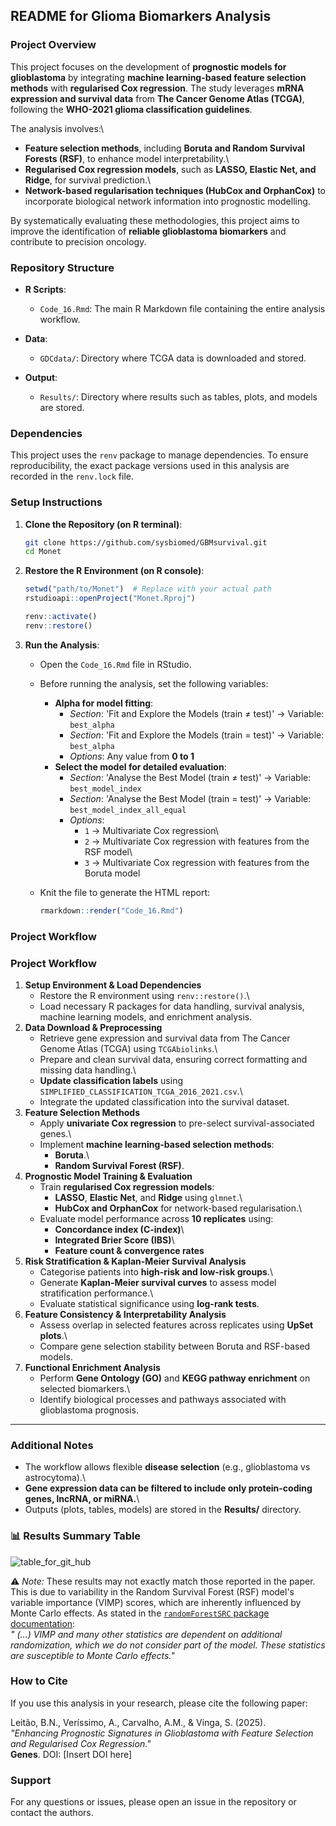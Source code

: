 ## README for Glioma Biomarkers Analysis

### Project Overview

This project focuses on the development of **prognostic models for glioblastoma** by integrating **machine learning-based feature selection methods** with **regularised Cox regression**. The study leverages **mRNA expression and survival data** from **The Cancer Genome Atlas (TCGA)**, following the **WHO-2021 glioma classification guidelines**.

The analysis involves:\
- **Feature selection methods**, including **Boruta and Random Survival Forests (RSF)**, to enhance model interpretability.\
- **Regularised Cox regression models**, such as **LASSO, Elastic Net, and Ridge**, for survival prediction.\
- **Network-based regularisation techniques (HubCox and OrphanCox)** to incorporate biological network information into prognostic modelling.

By systematically evaluating these methodologies, this project aims to improve the identification of **reliable glioblastoma biomarkers** and contribute to precision oncology.

### Repository Structure

-   **R Scripts**:

    -   `Code_16.Rmd`: The main R Markdown file containing the entire analysis workflow.


-   **Data**:

    -   `GDCdata/`: Directory where TCGA data is downloaded and stored.

-   **Output**:

    -   `Results/`: Directory where results such as tables, plots, and models are stored.

### Dependencies

This project uses the `renv` package to manage dependencies. To ensure reproducibility, the exact package versions used in this analysis are recorded in the `renv.lock` file.

### Setup Instructions

1.  **Clone the Repository (on R terminal)**:

    ``` bash
    git clone https://github.com/sysbiomed/GBMsurvival.git
    cd Monet
    ```

2.  **Restore the R Environment (on R console)**:

    ``` r
    setwd("path/to/Monet")  # Replace with your actual path
    rstudioapi::openProject("Monet.Rproj")
    
    renv::activate()
    renv::restore()
    
    ```

3.  **Run the Analysis**:

    -   Open the `Code_16.Rmd` file in RStudio.

    -   Before running the analysis, set the following variables:

        -   **Alpha for model fitting**:
            -   *Section*: 'Fit and Explore the Models (train ≠ test)' → Variable: `best_alpha`
            -   *Section*: 'Fit and Explore the Models (train = test)' → Variable: `best_alpha`
            -   *Options*: Any value from **0 to 1**
        -   **Select the model for detailed evaluation**:
            -   *Section*: 'Analyse the Best Model (train ≠ test)' → Variable: `best_model_index`
            -   *Section*: 'Analyse the Best Model (train = test)' → Variable: `best_model_index_all_equal`
            -   *Options*:
                -   `1` → Multivariate Cox regression\
                -   `2` → Multivariate Cox regression with features from the RSF model\
                -   `3` → Multivariate Cox regression with features from the Boruta model

    -   Knit the file to generate the HTML report:

        ``` r
        rmarkdown::render("Code_16.Rmd")
        ```

### Project Workflow

### **Project Workflow**

1.  **Setup Environment & Load Dependencies**
    -   Restore the R environment using `renv::restore()`.\
    -   Load necessary R packages for data handling, survival analysis, machine learning models, and enrichment analysis.
2.  **Data Download & Preprocessing**
    -   Retrieve gene expression and survival data from The Cancer Genome Atlas (TCGA) using `TCGAbiolinks`.\
    -   Prepare and clean survival data, ensuring correct formatting and missing data handling.\
    -   **Update classification labels** using `SIMPLIFIED_CLASSIFICATION_TCGA_2016_2021.csv`.\
    -   Integrate the updated classification into the survival dataset.
3.  **Feature Selection Methods**
    -   Apply **univariate Cox regression** to pre-select survival-associated genes.\
    -   Implement **machine learning-based selection methods**:
        -   **Boruta**.\
        -   **Random Survival Forest (RSF)**.
4.  **Prognostic Model Training & Evaluation**
    -   Train **regularised Cox regression models**:
        -   **LASSO**, **Elastic Net**, and **Ridge** using `glmnet`.\
        -   **HubCox and OrphanCox** for network-based regularisation.\
    -   Evaluate model performance across **10 replicates** using:
        -   **Concordance index (C-index)**\
        -   **Integrated Brier Score (IBS)**\
        -   **Feature count & convergence rates**
5.  **Risk Stratification & Kaplan-Meier Survival Analysis**
    -   Categorise patients into **high-risk and low-risk groups**.\
    -   Generate **Kaplan-Meier survival curves** to assess model stratification performance.\
    -   Evaluate statistical significance using **log-rank tests**.
6.  **Feature Consistency & Interpretability Analysis**
    -   Assess overlap in selected features across replicates using **UpSet plots**.\
    -   Compare gene selection stability between Boruta and RSF-based models.
7.  **Functional Enrichment Analysis**
    -   Perform **Gene Ontology (GO)** and **KEGG pathway enrichment** on selected biomarkers.\
    -   Identify biological processes and pathways associated with glioblastoma prognosis.

------------------------------------------------------------------------

### **Additional Notes**

-   The workflow allows flexible **disease selection** (e.g., glioblastoma vs astrocytoma).\
-   **Gene expression data can be filtered to include only protein-coding genes, lncRNA, or miRNA.**\
-   Outputs (plots, tables, models) are stored in the **Results/** directory.


### 📊 Results Summary Table
 
![table_for_git_hub](https://github.com/user-attachments/assets/5fa41606-5ba0-4994-923c-0721375a0ad0)

⚠️ *Note:* These results may not exactly match those reported in the paper. This is due to variability in the Random Survival Forest (RSF) model's variable importance (VIMP) scores, which are inherently influenced by Monte Carlo effects. As stated in the [`randomForestSRC` package documentation](https://cran.r-project.org/web/packages/randomForestSRC/randomForestSRC.pdf):   
*" (...) VIMP and many other statistics are dependent on additional randomization, which we do not consider part of the model. These statistics are susceptible to Monte Carlo effects."*


### How to Cite

If you use this analysis in your research, please cite the following paper:

Leitão, B.N., Veríssimo, A., Carvalho, A.M., & Vinga, S. (2025).\
*"Enhancing Prognostic Signatures in Glioblastoma with Feature Selection and Regularised Cox Regression."*\
**Genes**. DOI: [Insert DOI here]

### Support

For any questions or issues, please open an issue in the repository or contact the authors.
